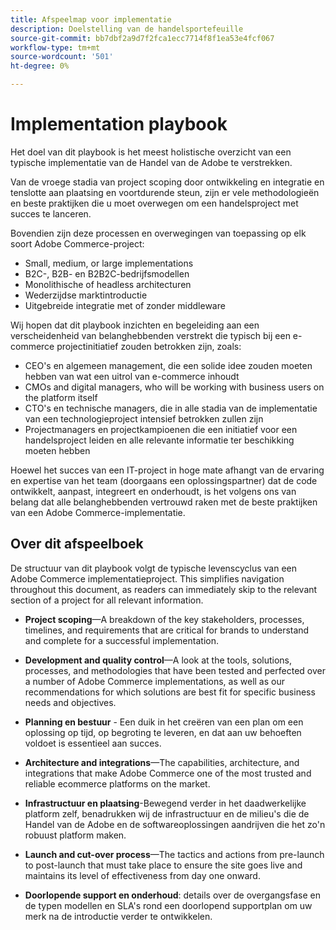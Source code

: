 ```yaml
---
title: Afspeelmap voor implementatie
description: Doelstelling van de handelsportefeuille
source-git-commit: bb7dbf2a9d7f2fca1ecc7714f8f1ea53e4fcf067
workflow-type: tm+mt
source-wordcount: '501'
ht-degree: 0%

---
```



# Implementation playbook

Het doel van dit playbook is het meest holistische overzicht van een typische implementatie van de Handel van de Adobe te verstrekken.

Van de vroege stadia van project scoping door ontwikkeling en integratie en tenslotte aan plaatsing en voortdurende steun, zijn er vele methodologieën en beste praktijken die u moet overwegen om een handelsproject met succes te lanceren.

Bovendien zijn deze processen en overwegingen van toepassing op elk soort Adobe Commerce-project:

- Small, medium, or large implementations
- B2C-, B2B- en B2B2C-bedrijfsmodellen
- Monolithische of headless architecturen
- Wederzijdse marktintroductie
- Uitgebreide integratie met of zonder middleware

Wij hopen dat dit playbook inzichten en begeleiding aan een verscheidenheid van belanghebbenden verstrekt die typisch bij een e-commerce projectinitiatief zouden betrokken zijn, zoals:

- CEO&#39;s en algemeen management, die een solide idee zouden moeten hebben van wat een uitrol van e-commerce inhoudt
- CMOs and digital managers, who will be working with business users on the platform itself
- CTO&#39;s en technische managers, die in alle stadia van de implementatie van een technologieproject intensief betrokken zullen zijn
- Projectmanagers en projectkampioenen die een initiatief voor een handelsproject leiden en alle relevante informatie ter beschikking moeten hebben

Hoewel het succes van een IT-project in hoge mate afhangt van de ervaring en expertise van het team (doorgaans een oplossingspartner) dat de code ontwikkelt, aanpast, integreert en onderhoudt, is het volgens ons van belang dat alle belanghebbenden vertrouwd raken met de beste praktijken van een Adobe Commerce-implementatie.

## Over dit afspeelboek

De structuur van dit playbook volgt de typische levenscyclus van een Adobe Commerce implementatieproject. This simplifies navigation throughout this document, as readers can immediately skip to the relevant section of a project for all relevant information.

- **Project scoping**—A breakdown of the key stakeholders, processes, timelines, and requirements that are critical for brands to understand and complete for a successful implementation.

- **Development and quality control**—A look at the tools, solutions, processes, and methodologies that have been tested and perfected over a number of Adobe Commerce implementations, as well as our recommendations for which solutions are best fit for specific business needs and objectives.

- **Planning en bestuur** - Een duik in het creëren van een plan om een oplossing op tijd, op begroting te leveren, en dat aan uw behoeften voldoet is essentieel aan succes.

- **Architecture and integrations**—The capabilities, architecture, and integrations that make Adobe Commerce one of the most trusted and reliable ecommerce platforms on the market.

- **Infrastructuur en plaatsing**-Bewegend verder in het daadwerkelijke platform zelf, benadrukken wij de infrastructuur en de milieu&#39;s die de Handel van de Adobe en de softwareoplossingen aandrijven die het zo&#39;n robuust platform maken.

- **Launch and cut-over process**—The tactics and actions from pre-launch to post-launch that must take place to ensure the site goes live and maintains its level of effectiveness from day one onward.

- **Doorlopende support en onderhoud**: details over de overgangsfase en de typen modellen en SLA&#39;s rond een doorlopend supportplan om uw merk na de introductie verder te ontwikkelen.
